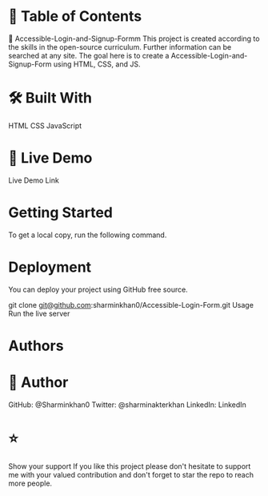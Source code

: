 # 📗 Table of Contents

 📖 Accessible-Login-and-Signup-Formm This project is created according to the skills in the open-source curriculum. Further information can be searched at any site. The goal here is to create a Accessible-Login-and-Signup-Form using HTML, CSS, and JS.

# 🛠 Built With 
  HTML 
  CSS 
  JavaScript

# 🚀 Live Demo

Live Demo Link

# Getting Started 

To get a local copy, run the following command.

# Deployment 

You can deploy your project using GitHub free source.

git clone git@github.com:sharminkhan0/Accessible-Login-Form.git Usage Run the live server

# Authors 

# 👤 Author

GitHub: @Sharminkhan0 
Twitter: @sharminakterkhan 
LinkedIn: LinkedIn

# ⭐️
Show your support If you like this project please don't hesitate to support me with your valued contribution and don't forget to star the repo to reach more people.
